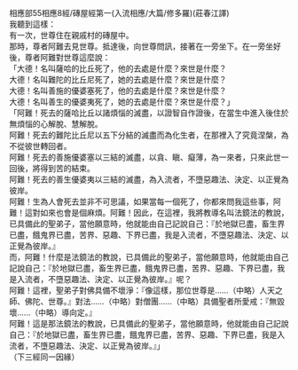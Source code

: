 相應部55相應8經/磚屋經第一(入流相應/大篇/修多羅)(莊春江譯)  
我聽到這樣：  
有一次，世尊住在親戚村的磚屋中。  
那時，尊者阿難去見世尊。抵達後，向世尊問訊，接著在一旁坐下。在一旁坐好後，尊者阿難對世尊這麼說：  
「大德！名叫薩哈的比丘死了，他的去處是什麼？來世是什麼？  
大德！名叫難陀的比丘尼死了，她的去處是什麼？來世是什麼？  
大德！名叫善施的優婆塞死了，他的去處是什麼？來世是什麼？  
大德！名叫善生的優婆夷死了，她的去處是什麼？來世是什麼？」  
「阿難！死去的薩哈比丘以諸煩惱的滅盡，以證智自作證後，在當生中進入後住於無煩惱的心解脫、慧解脫。  
阿難！死去的難陀比丘尼以五下分結的滅盡而為化生者，在那裡入了究竟涅槃，為不從彼世轉回者。  
阿難！死去的善施優婆塞以三結的滅盡，以貪、瞋、癡薄，為一來者，只來此世一回後，將得到苦的結束。  
阿難！死去的善生優婆夷以三結的滅盡，為入流者，不墮惡趣法、決定、以正覺為彼岸。  
阿難！生為人會死去並非不可思議，如果當每一個死了，你都來問我這些事，阿難！這對如來也會是個麻煩。阿難！因此，在這裡，我將教導名叫法鏡法的教說，已具備此的聖弟子，當他願意時，他就能由自己記說自己：『於地獄已盡，畜生界已盡，餓鬼界已盡，苦界、惡趣、下界已盡，我是入流者，不墮惡趣法、決定、以正覺為彼岸。』  
而，阿難！什麼是法鏡法的教說，已具備此的聖弟子，當他願意時，他就能由自己記說自己：『於地獄已盡，畜生界已盡，餓鬼界已盡，苦界、惡趣、下界已盡，我是入流者，不墮惡趣法、決定、以正覺為彼岸。』呢？  
阿難！這裡，聖弟子對佛具備不壞淨：『像這樣，那位世尊是……（中略）人天之師、佛陀、世尊。』對法……（中略）對僧團……（中略）具備聖者所愛戒：『無毀壞……（中略）導向定。』  
阿難！這是那法鏡法的教說，已具備此的聖弟子，當他願意時，他就能由自己記說自己：『於地獄已盡，畜生界已盡，餓鬼界已盡，苦界、惡趣、下界已盡，我是入流者，不墮惡趣法、決定、以正覺為彼岸。』」  
（下三經同一因緣）  
  
  
